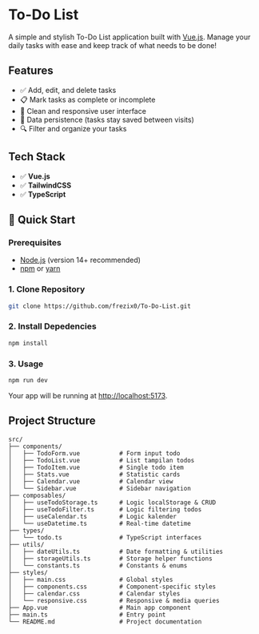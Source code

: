 # To-Do List

A simple and stylish To-Do List application built with [Vue.js](https://vuejs.org/). Manage your daily tasks with ease and keep track of what needs to be done!

## Features

- ✅ Add, edit, and delete tasks
- 📋 Mark tasks as complete or incomplete
- 🌙 Clean and responsive user interface
- 💾 Data persistence (tasks stay saved between visits)
- 🔍 Filter and organize your tasks

## Tech Stack
- ✅ **Vue.js**
- ✅ **TailwindCSS**
- ✅ **TypeScript**

## 🚀 Quick Start

### Prerequisites

- [Node.js](https://nodejs.org/) (version 14+ recommended)
- [npm](https://www.npmjs.com/) or [yarn](https://yarnpkg.com/)

### 1. Clone Repository

```bash
git clone https://github.com/frezix0/To-Do-List.git
```

### 2. Install Depedencies

```bash
npm install
```

### 3. Usage

```bash
npm run dev
```

Your app will be running at [http://localhost:5173](http://localhost:5173).

## Project Structure
```
src/
├── components/
│   ├── TodoForm.vue           # Form input todo
│   ├── TodoList.vue           # List tampilan todos
│   ├── TodoItem.vue           # Single todo item
│   ├── Stats.vue              # Statistic cards
│   ├── Calendar.vue           # Calendar view
│   └── Sidebar.vue            # Sidebar navigation
├── composables/
│   ├── useTodoStorage.ts      # Logic localStorage & CRUD
│   ├── useTodoFilter.ts       # Logic filtering todos
│   ├── useCalendar.ts         # Logic kalender
│   └── useDatetime.ts         # Real-time datetime
├── types/
│   └── todo.ts                # TypeScript interfaces
├── utils/
│   ├── dateUtils.ts           # Date formatting & utilities
│   ├── storageUtils.ts        # Storage helper functions
│   └── constants.ts           # Constants & enums
├── styles/
│   ├── main.css               # Global styles
│   ├── components.css         # Component-specific styles
│   ├── calendar.css           # Calendar styles
│   └── responsive.css         # Responsive & media queries
├── App.vue                    # Main app component
├── main.ts                    # Entry point
└── README.md                  # Project documentation
```
